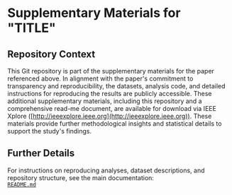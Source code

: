 # Supplementary Materials for "TITLE"

## Repository Context
This Git repository is part of the supplementary materials for the paper referenced above. In alignment with the paper's commitment to transparency and reproducibility, the datasets, analysis code, and detailed instructions for reproducing the results are publicly accessible. These additional supplementary materials, including this repository and a comprehensive read-me document, are available for download via IEEE Xplore ([http://ieeexplore.ieee.org](http://ieeexplore.ieee.org)). These materials provide further methodological insights and statistical details to support the study's findings.

## Further Details
For instructions on reproducing analyses, dataset descriptions, and repository structure, see the main documentation:  
[`README.md`](./README.md)